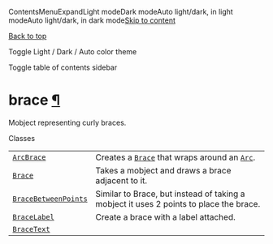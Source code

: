 ContentsMenuExpandLight modeDark modeAuto light/dark, in light modeAuto light/dark, in dark mode[Skip to content](https://docs.manim.community/en/stable/reference/manim.mobject.svg.brace.html#furo-main-content)

[Back to top](https://docs.manim.community/en/stable/reference/manim.mobject.svg.brace.html#)

Toggle Light / Dark / Auto color theme

Toggle table of contents sidebar

# brace [¶](https://docs.manim.community/en/stable/reference/manim.mobject.svg.brace.html\#module-manim.mobject.svg.brace "Link to this heading")

Mobject representing curly braces.

Classes

|     |     |
| --- | --- |
| [`ArcBrace`](https://docs.manim.community/en/stable/reference/manim.mobject.svg.brace.ArcBrace.html#manim.mobject.svg.brace.ArcBrace "manim.mobject.svg.brace.ArcBrace") | Creates a [`Brace`](https://docs.manim.community/en/stable/reference/manim.mobject.svg.brace.Brace.html#manim.mobject.svg.brace.Brace "manim.mobject.svg.brace.Brace") that wraps around an [`Arc`](https://docs.manim.community/en/stable/reference/manim.mobject.geometry.arc.Arc.html#manim.mobject.geometry.arc.Arc "manim.mobject.geometry.arc.Arc"). |
| [`Brace`](https://docs.manim.community/en/stable/reference/manim.mobject.svg.brace.Brace.html#manim.mobject.svg.brace.Brace "manim.mobject.svg.brace.Brace") | Takes a mobject and draws a brace adjacent to it. |
| [`BraceBetweenPoints`](https://docs.manim.community/en/stable/reference/manim.mobject.svg.brace.BraceBetweenPoints.html#manim.mobject.svg.brace.BraceBetweenPoints "manim.mobject.svg.brace.BraceBetweenPoints") | Similar to Brace, but instead of taking a mobject it uses 2 points to place the brace. |
| [`BraceLabel`](https://docs.manim.community/en/stable/reference/manim.mobject.svg.brace.BraceLabel.html#manim.mobject.svg.brace.BraceLabel "manim.mobject.svg.brace.BraceLabel") | Create a brace with a label attached. |
| [`BraceText`](https://docs.manim.community/en/stable/reference/manim.mobject.svg.brace.BraceText.html#manim.mobject.svg.brace.BraceText "manim.mobject.svg.brace.BraceText") |  |